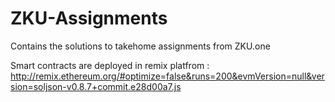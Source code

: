# ZKU-Assignments
Contains the solutions to takehome assignments from ZKU.one

Smart contracts are deployed in remix platfrom : http://remix.ethereum.org/#optimize=false&runs=200&evmVersion=null&version=soljson-v0.8.7+commit.e28d00a7.js
